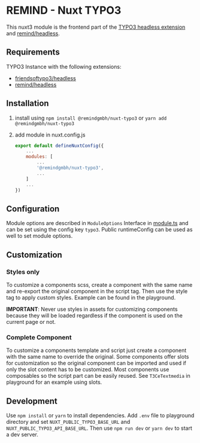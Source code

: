 # REMIND - Nuxt TYPO3

This nuxt3 module is the frontend part of the [TYPO3 headless extension](https://github.com/TYPO3-Headless/headless) and [remind/headless](https://github.com/remindgmbh/headless).

## Requirements

TYPO3 Instance with the following extensions:
- [friendsoftypo3/headless](https://github.com/TYPO3-Headless/headless)
- [remind/headless](https://github.com/remindgmbh/headless)

## Installation

1. install using `npm install @remindgmbh/nuxt-typo3` or `yarn add @remindgmbh/nuxt-typo3`

2. add module in nuxt.config.js

   ```javascript
   export default defineNuxtConfig({
       ...
       modules: [
           ...
           '@remindgmbh/nuxt-typo3',
           ...
       ]
       ...
   })
   ```


## Configuration

Module options are described in `ModuleOptions` Interface in [module.ts](src/modules.ts) and can be set using the config key `typo3`. Public runtimeConfig can be used as well to set module options.

## Customization

### Styles only

To customize a components scss, create a component with the same name and re-export the original component in the script tag.
Then use the style tag to apply custom styles. Example can be found in the playground.

**IMPORTANT**: Never use styles in assets for customizing components because they will be loaded regardless if the component is used on the current page or not.

### Complete Component

To customize a components template and script just create a component with the same name to override the original. Some components offer slots for customization so the original component can be imported and used if only the slot content has to be customized. Most components use composables so the script part can be easily reused. See `T3CeTextmedia` in playground for an example using slots.

## Development

Use `npm install` or `yarn` to install dependencies. Add `.env` file to playground directory and set `NUXT_PUBLIC_TYPO3_BASE_URL` and `NUXT_PUBLIC_TYPO3_API_BASE_URL`. Then use `npm run dev` or `yarn dev` to start a dev server.
